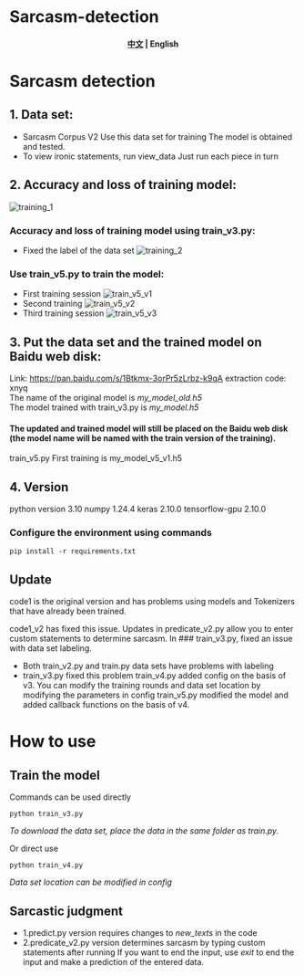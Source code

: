 # Sarcasm-detection
<h4 align="center">
<p>
<a href="https://github.com/WThirteen/Sarcasm-detection/edit/main/README.md">中文</a> |
<b> English</b>
<p>
</h4>

</div>

# Sarcasm detection
## 1. Data set:
* Sarcasm Corpus V2
Use this data set for training
The model is obtained and tested.
* To view ironic statements, run view_data
Just run each piece in turn

## 2. Accuracy and loss of training model:

![training_1](https://github.com/WThirteen/Sarcasm-detection/assets/100677199/8749563d-a20e-41aa-a0c5-f33e9333708d)
### Accuracy and loss of training model using train_v3.py:
* Fixed the label of the data set
![training_2](https://github.com/WThirteen/Sarcasm-detection/assets/100677199/7f30f7bd-62b3-48ae-ab46-acae7e5cadaa)
### Use train_v5.py to train the model:
* First training session
![train_v5_v1](https://github.com/WThirteen/Sarcasm-detection/assets/100677199/c036b49a-7e24-4b83-b88a-ca4b79cafc6e)
* Second training
![train_v5_v2](https://github.com/WThirteen/Sarcasm-detection/assets/100677199/b16a3e67-f96f-49a7-ac7e-81aa7f5752e4)
* Third training session
![train_v5_v3](https://github.com/WThirteen/Sarcasm-detection/assets/100677199/29a67b46-3f0e-46ce-bca0-5e50fb69ff6b)

## 3. Put the data set and the trained model on Baidu web disk:

Link: https://pan.baidu.com/s/1Btkmx-3orPr5zLrbz-k9qA extraction code: xnyq  
The name of the original model is _my_model_old.h5_  
The model trained with train_v3.py is _my_model.h5_  
#### The updated and trained model will still be placed on the Baidu web disk (the model name will be named with the train version of the training).
train_v5.py First training is my_model_v5_v1.h5

## 4. Version
python version 3.10
numpy 1.24.4
keras 2.10.0
tensorflow-gpu 2.10.0
### Configure the environment using commands
```
pip install -r requirements.txt
```


## Update
code1 is the original version and has problems using models and Tokenizers that have already been trained.

code1_v2 has fixed this issue.
Updates in predicate_v2.py allow you to enter custom statements to determine sarcasm.
In ### train_v3.py, fixed an issue with data set labeling.
* Both train_v2.py and train.py data sets have problems with labeling
* train_v3.py fixed this problem
train_v4.py added config on the basis of v3. You can modify the training rounds and data set location by modifying the parameters in config
train_v5.py modified the model and added callback functions on the basis of v4.

# How to use
## Train the model
Commands can be used directly
```
python train_v3.py
```
_To download the data set, place the data in the same folder as train.py._

Or direct use
```
python train_v4.py
```
_Data set location can be modified in config_

## Sarcastic judgment
* 1.predict.py version requires changes to *new_texts* in the code
* 2.predicate_v2.py version determines sarcasm by typing custom statements after running
If you want to end the input, use *exit* to end the input and make a prediction of the entered data.
